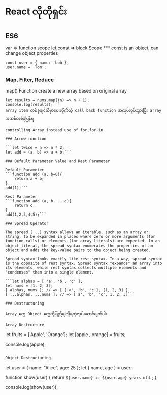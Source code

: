 # React လိုတိုရှင်း

## ES6

var => function scope
let,const => block Scope
\*\*\* const is an object, can change object properties

```
const user = { name: 'bob'};
user.name = 'Tom';
```

### Map, Filter, Reduce

map() Function create a new array based on original array

```let nums = [1, 2, 3, 4];
let results = nums.map((n) => n + 1);
console.log(results);```
array item တစ်ခုချင်းစီမှာပေးလိုက်တဲ့ call back function အလုပ်လုပ်သွားပြီး array အသစ်တစ်ခုပြန်ရ

controlling Array instead use of for,for-in

### Arrow function

```let twice = n => n * 2;
let add = (a, b) => a + b;```

### Default Parameter Value and Rest Parameter

Default Parameter
```function add (a, b=0){
    return a + b;
}
add(1);```

Rest Parameter
```function add (a, b, ...c){
    return c;
}
add(1,2,3,4,5);```

### Spread Operator

The spread (...) syntax allows an iterable, such as an array or string, to be expanded in places where zero or more arguments (for function calls) or elements (for array literals) are expected. In an object literal, the spread syntax enumerates the properties of an object and adds the key-value pairs to the object being created.

Spread syntax looks exactly like rest syntax. In a way, spread syntax is the opposite of rest syntax. Spread syntax "expands" an array into its elements, while rest syntax collects multiple elements and "condenses" them into a single element.

```let alphas = [ 'a', 'b', 'c' ];
let nums = [1, 2, 3];
[ alphas, nums ]; // => [ ['a', 'b', 'c'], [1, 2, 3] ] 
[ ...alphas, ...nums ]; // => ['a', 'b', 'c', 1, 2, 3]```

### Destructuring

Array တွေ Object တွေကိုဖြည်ချလို့ရတဲ့လုပ်ဆောင်ချက်ပါ။

Array Destructure
```
let fruits = ['Apple', 'Orange'];
let [apple , orange] = fruits;

console.log(apple);
```

Object Destructuring
```
let user = { name: "Alice", age: 25 };
let { name, age } = user;

function show(user) {
return `${user.name} is ${user.age} years old.`;
}

console.log(show(user));
```
